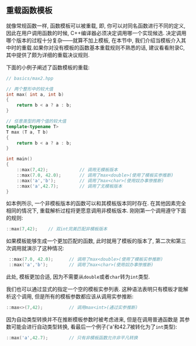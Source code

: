 ## 重载函数模板

就像常规函数一样, 函数模板可以被重载, 即, 你可以对同名函数进行不同的定义, 因此在用户调用函数的时候, C++编译器必须决定调用哪一个实现候选. 决定调用哪个版本的过程十分复杂——就算不加上模板, 在本节中, 我们介绍当模板介入其中时的重载.如果你对没有模板的函数基本重载规则不熟悉的话, 建议看看附录C, 其中提供了颇为详细的重载决议规则.

下面的小例子阐述了函数模板的重载:

```cpp
// basics/max2.hpp

// 两个整形中的较大值
int max( int a, int b)
{
    return b < a ? a : b;
}

// 任意类型的两个值的较大值
template<typename T>
T max (T a, T b)
{
    return b < a ? a : b;
}

int main()
{
    ::max(7,42);			// 调用无模板版本
    ::max(7.0, 42.0);		// 调用了max<double>(使用了模板实参推断)
    ::max('a','b');			// 调用了max<char>(使用奴办事惨推断)
    ::max('a',42.7);		// 调用了无模板版本
}
```

如本例所示, 一个非模板版本的函数可以和其模板版本同时存在. 在其他因素完全相同的情况下, 重载解析过程将更愿意调用非模板版本. 刚刚第一个调用遵守下面的规则:

```cpp
::max(7,42);	// 双int完美匹配非模板版本
```

如果模板能够生成一个更加匹配的函数, 此时就用了模板的版本了, 第二次和第三次调用就演示了这种情况:

```cpp
 ::max(7.0, 42.0);		// 调用了max<double>(使用了模板实参推断)
 ::max('a','b');		// 调用了max<char>(使用奴办事惨推断)
```

此处, 模板更加合适, 因为不需要从`double`或者`char`转为`int`类型.

我们也可以通过显式的指定一个空的模板实参列表. 这种语法表明只有模板才能解析这个调用, 但是所有的模板参数都应该从调用实参推断:

```cpp
::max<>(7,42);			// 调用max<int>(通过实参推断)
```

因为自动类型转换并不在推断模板参数时被考虑进来, 但是在调用普通函数是 其参数可能会进行自动类型转换, 看最后一个例子('a'和42.7被转化为了`int`类型):

```cpp
::max('a',42.7);		// 只有非模板函数允许非平凡转换
```

